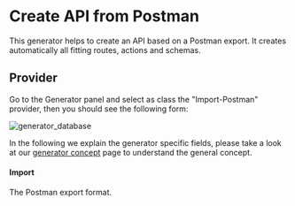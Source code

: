 
# Create API from Postman

This generator helps to create an API based on a Postman export.
It creates automatically all fitting routes, actions and schemas.

## Provider

Go to the Generator panel and select as class the "Import-Postman" provider,
then you should see the following form:

![generator_database](/img/use_cases/api_builder/import_postman.png)

In the following we explain the generator specific fields, please take a look at our
[generator concept](../../concepts/generator) page to understand the general concept.

#### Import

The Postman export format.

